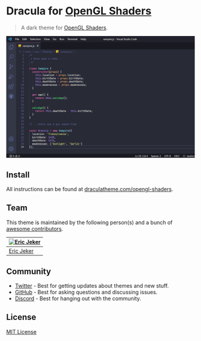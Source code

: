 # Dracula for [OpenGL Shaders](https://learnopengl.com/Getting-started/Shaders)

> A dark theme for [OpenGL Shaders](https://learnopengl.com/Getting-started/Shaders).

![Screenshot](./screenshot.png)

## Install

All instructions can be found at [draculatheme.com/opengl-shaders](https://draculatheme.com/opengl-shaders).

## Team

This theme is maintained by the following person(s) and a bunch of [awesome contributors](https://github.com/dracula/foobar/graphs/contributors).

| [![Eric Jeker](https://github.com/ericjeker.png?size=100)](https://github.com/ericjeker) |
| ---------------------------------------------------------------------------------------- |
| [Eric Jeker](https://github.com/ericjeker)                                               |

## Community

- [Twitter](https://twitter.com/draculatheme) - Best for getting updates about themes and new stuff.
- [GitHub](https://github.com/dracula/dracula-theme/discussions) - Best for asking questions and discussing issues.
- [Discord](https://draculatheme.com/discord-invite) - Best for hanging out with the community.

## License

[MIT License](./LICENSE)
